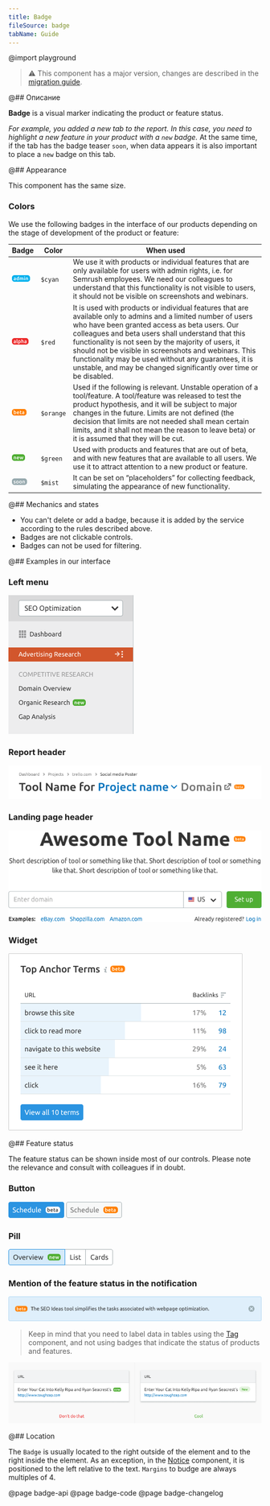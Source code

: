 ```yaml
---
title: Badge
fileSource: badge
tabName: Guide
---
```


@import playground

> ⚠️ This component has a major version, changes are described in the [migration guide](/internal/migration-guide).

@## Описание

**Badge** is a visual marker indicating the product or feature status.

_For example, you added a new tab to the report. In this case, you need to highlight a new feature in your product with a `new` badge._ At the same time, if the tab has the badge teaser `soon`, when data appears it is also important to place a `new` badge on this tab.

@## Appearance

This component has the same size.

### Colors

We use the following badges in the interface of our products depending on the stage of development of the product or feature:

| Badge                      | Color     | When used                                                                                                                                                                                                                                                                                                                                                                                                                                                        |
| -------------------------- | --------- | ---------------------------------------------------------------------------------------------------------------------------------------------------------------------------------------------------------------------------------------------------------------------------------------------------------------------------------------------------------------------------------------------------------------------------------------------------------------- |
| ![admin](static/admin.png) | `$cyan`   | We use it with products or individual features that are only available for users with admin rights, i.e. for Semrush employees. We need our colleagues to understand that this functionality is not visible to users, it should not be visible on screenshots and webinars.                                                                                                                                                                                      |
| ![alpha](static/alpha.png) | `$red`    | It is used with products or individual features that are available only to admins and a limited number of users who have been granted access as beta users. Our colleagues and beta users shall understand that this functionality is not seen by the majority of users, it should not be visible in screenshots and webinars. This functionality may be used without any guarantees, it is unstable, and may be changed significantly over time or be disabled. |
| ![beta](static/beta.png)   | `$orange` | Used if the following is relevant. Unstable operation of a tool/feature. A tool/feature was released to test the product hypothesis, and it will be subject to major changes in the future. Limits are not defined (the decision that limits are not needed shall mean certain limits, and it shall not mean the reason to leave beta) or it is assumed that they will be cut.                                                                                   |
| ![new](static/new.png)     | `$green`  | Used with products and features that are out of beta, and with new features that are available to all users. We use it to attract attention to a new product or feature.                                                                                                                                                                                                                                                                                         |
| ![soon](static/soon.png)   | `$mist`   | It can be set on “placeholders” for collecting feedback, simulating the appearance of new functionality.                                                                                                                                                                                                                                                                                                                                                         |

@## Mechanics and states

- You can't delete or add a badge, because it is added by the service according to the rules described above.
- Badges are not clickable controls.
- Badges can not be used for filtering.

@## Examples in our interface

### Left menu

![left menu](static/left_menu.png)

### Report header

![report header](static/product-head.png)

### Landing page header

![page header](static/landing-header.png)

### Widget

![widget](static/widget.png)

@## Feature status

The feature status can be shown inside most of our controls. Please note the relevance and consult with colleagues if in doubt.

### Button

![primary button](static/button_primary.png)
![secondary button](static/button_secondary.png)

### Pill

![pills group](static/pills.png)

### Mention of the feature status in the notification

![notice](static/notice.png)

> Keep in mind that you need to label data in tables using the [Tag](/components/tag/) component, and not using badges that indicate the status of products and features.

![yes-no image](static/table-yes-no.png)

@## Location

The `Badge` is usually located to the right outside of the element and to the right inside the element. As an exception, in the [Notice](/components/notice/) component, it is positioned to the left relative to the text. `Margins` to budge are always multiples of 4.

@page badge-api
@page badge-code
@page badge-changelog
